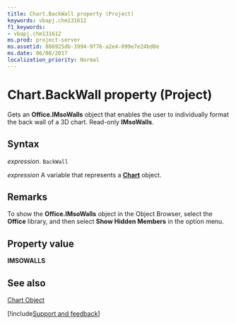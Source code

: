 ```yaml
---
title: Chart.BackWall property (Project)
keywords: vbapj.chm131612
f1_keywords:
- vbapj.chm131612
ms.prod: project-server
ms.assetid: 886925db-3994-9f76-a2e4-099e7e24bd8e
ms.date: 06/08/2017
localization_priority: Normal
---
```



# Chart.BackWall property (Project)
Gets an  **Office.IMsoWalls** object that enables the user to individually format the back wall of a 3D chart. Read-only **IMsoWalls**.

## Syntax

_expression_. `BackWall`

_expression_ A variable that represents a **[Chart](Project.Chart.md)** object.


## Remarks

To show the  **Office.IMsoWalls** object in the Object Browser, select the **Office** library, and then select **Show Hidden Members** in the option menu.


## Property value

 **IMSOWALLS**


## See also


[Chart Object](Project.chart.md)

[!include[Support and feedback](~/includes/feedback-boilerplate.md)]